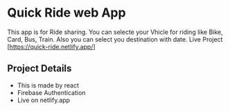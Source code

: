 # Quick Ride web App

This app is for Ride sharing. You can selecte your Vhicle for riding like Bike, Card, Bus, Train.
Also you can select you destination with date.
Live Project [https://quick-ride.netlify.app/]

## Project Details
- This is made by react
- Firebase Authentication
- Live on netlify.app